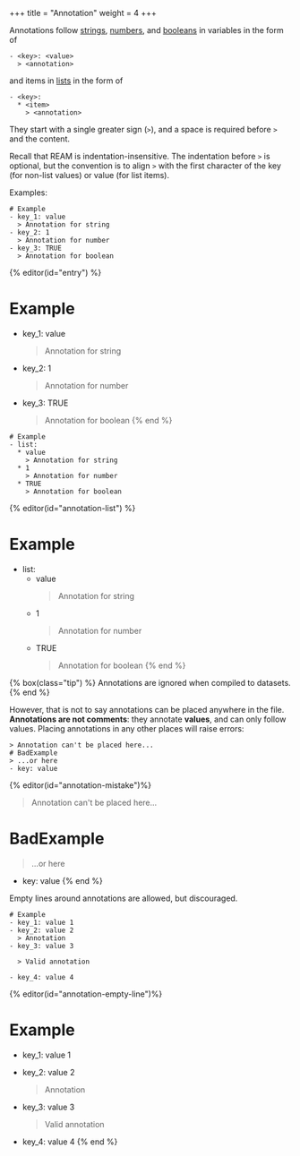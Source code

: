 +++
title = "Annotation"
weight = 4
+++

Annotations follow
[strings](/tutorial/variable#string),
[numbers](/tutorial/variable#number),
and
[booleans](/tutorial/variable#boolean)
in variables in the form of
```ream
- <key>: <value>
  > <annotation>
```
and items in [lists](/tutorial/list) in the form of

```ream
- <key>:
  * <item>
    > <annotation>
```

They start with a single greater sign (`>`), and a space is required before `>` and the content.

Recall that REAM is indentation-insensitive.
The indentation before `>` is optional, but the convention is to align `>` with the first character of the key (for non-list values) or value (for list items).

Examples:

```ream
# Example
- key_1: value
  > Annotation for string
- key_2: 1
  > Annotation for number
- key_3: TRUE
  > Annotation for boolean
```

{% editor(id="entry") %}
# Example
- key_1: value
  > Annotation for string
- key_2: 1
  > Annotation for number
- key_3: TRUE
  > Annotation for boolean
{% end %}

```ream
# Example
- list:
  * value
    > Annotation for string
  * 1
    > Annotation for number
  * TRUE
    > Annotation for boolean
```

{% editor(id="annotation-list") %}
# Example
- list:
  * value
    > Annotation for string
  * 1
    > Annotation for number
  * TRUE
    > Annotation for boolean
{% end %}

{% box(class="tip") %}
Annotations are ignored when compiled to datasets.
{% end %}

However, that is not to say annotations can be placed anywhere in the file.
**Annotations are not comments**: they annotate **values**, and can only follow values.
Placing annotations in any other places will raise errors:

```ream
> Annotation can't be placed here...
# BadExample
> ...or here
- key: value
```

{% editor(id="annotation-mistake")%}
> Annotation can't be placed here...
# BadExample
> ...or here
- key: value
{% end %}

Empty lines around annotations are allowed, but discouraged.

```ream
# Example
- key_1: value 1
- key_2: value 2
  > Annotation
- key_3: value 3

  > Valid annotation

- key_4: value 4
```

{% editor(id="annotation-empty-line")%}
# Example
- key_1: value 1
- key_2: value 2
  > Annotation
- key_3: value 3

  > Valid annotation

- key_4: value 4
{% end %}
